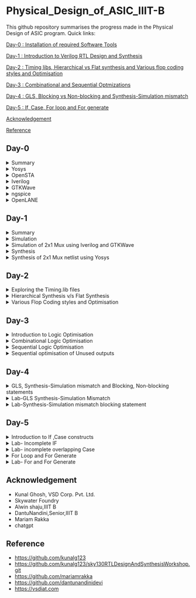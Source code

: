 # Physical_Design_of_ASIC_IIIT-B

This github repository summarises the progress made in the Physical Design of ASIC program. Quick links:

[Day-0 : Installation of required Software Tools](#day-0)

[Day-1 : Introduction to Verilog RTL Design and Synthesis](#day-1)

[Day-2 : Timing libs, Hierarchical vs Flat synthesis and Various flop coding styles and Optimisation](#day-2)

[Day-3 : Combinational and Sequential Optmizations](#day-3)

[Day-4 : GLS, Blocking vs Non-blocking and Synthesis-Simulation mismatch](#day-4)

[Day-5 : If, Case, For loop and For generate](#day-5)




[Acknowledgement](#acknowledgement)

[Reference](#reference)


## Day-0 
<details>
 <summary> Summary </summary>
 
	
I installed all the needed Software tools.

</details>	

<details>
 <summary> Yosys </summary>


 I installed Yosys using the following commands:
 
```
git clone https://github.com/YosysHQ/yosys.git
cd yosys-master 
sudo apt install make 
sudo apt-get install build-essential clang bison flex \
    libreadline-dev gawk tcl-dev libffi-dev git \
    graphviz xdot pkg-config python3 libboost-system-dev \
    libboost-python-dev libboost-filesystem-dev zlib1g-dev
make 
sudo make install

```

Below is the screenshot showing sucessful installation:

![Screenshot from 2023-07-31 18-25-48](https://github.com/NSampathIIITB/Physical_Design_of_ASIC_IIIT-B/assets/141038460/edbd81f3-dc1f-4618-91b2-b6cbc66876a9)
</details>

 <details>
 <summary> OpenSTA </summary>


 I installed and built OpenSTA (including the needed packages) using the following commands:
 ```
sudo apt-get install cmake clang gcctcl swig bison flex
git clone https://github.com/The-OpenROAD-Project/OpenSTA.git
cd OpenSTA
mkdir build
cd build
cmake ..
make
```
Below is the screenshot showing sucessful installation:

![Screenshot from 2023-07-31 18-52-06](https://github.com/NSampathIIITB/Physical_Design_of_ASIC_IIIT-B/assets/141038460/45fca339-3b10-4afa-9e49-48c358cc07f1)
</details>

<details>
 <summary> Iverilog </summary>


 I installed Iverilog using the following command:
  ```
sudo apt-get install iverilog
 ```
 Below is the screenshot showing sucessful installation:

 ![Screenshot from 2023-07-31 18-26-28](https://github.com/NSampathIIITB/Physical_Design_of_ASIC_IIIT-B/assets/141038460/39cb367f-8681-41db-a1ef-9de239845657)
</details>

<details>
 <summary> GTKWave </summary>


 I installed GTKWave using the following command:
  ```
sudo apt-get install gtkwave
 ```
 Below is the screenshot showing sucessful installation:
![Screenshot from 2023-07-31 18-27-35](https://github.com/NSampathIIITB/Physical_Design_of_ASIC_IIIT-B/assets/141038460/6fcb06cc-816a-41b4-9e53-b55f9315b92a)
</details>

<details>
 <summary> ngspice </summary>


 I downloaded the tarball from https://sourceforge.net/projects/ngspice/files/ to a local directory and unpacked it using the following commands:
 ```
tar -zxvf ngspice-37.tar.gz
cd ngspice-37
mkdir release
cd release
../configure  --with-x --with-readline=yes --disable-debug
make
sudo make install
 ```
Below is the screenshot showing sucessful installation:

![Screenshot from 2023-07-31 19-00-53](https://github.com/NSampathIIITB/Physical_Design_of_ASIC_IIIT-B/assets/141038460/4f8b2756-fa2a-4e9a-8a06-1b7a7fdc6d5c)
</details>

<details>
 <summary> OpenLANE </summary>


 I installed gtkwave using the following command:
 
  ```sudo apt-get update
sudo apt-get upgrade
sudo apt install -y build-essential python3 python3-venv python3-pip make git
sudo apt install apt-transport-https ca-certificates curl software-properties-common
curl -fsSL https://download.docker.com/linux/ubuntu/gpg | sudo gpg --dearmor -o /usr/share/keyrings/docker-archive-keyring.gpg
echo "deb [arch=amd64 signed-by=/usr/share/keyrings/docker-archive-keyring.gpg] https://download.docker.com/linux/ubuntu $(lsb_release -cs) stable" | sudo tee /etc/apt/sources.list.d/docker.list > /dev/null
sudo apt update
sudo apt install docker-ce docker-ce-cli containerd.io
sudo docker run hello-world
sudo groupadd docker
sudo usermod -aG docker $USER
sudo reboot
 ```
 Below is the screenshot showing sucessful installation:

 ![Screenshot from 2023-07-31 19-33-48](https://github.com/NSampathIIITB/Physical_Design_of_ASIC_IIIT-B/assets/141038460/82feea18-9b24-4377-83bd-ccafdd2205c5)
 </details>

 ## Day-1
 <details>
 <summary> Summary </summary>
	 
 In this class we had briefly discussed about Simulation and Synthesis and we also performed simulation and synthesis of 2x1 Mux using Iverilog ,GTKWave and Yosys.

 </details>
 
 <details>
 <summary> Simulation </summary>

 This section gives a brief explanation about Simulation


<b> Simulator: </b> It is a tool used to check if it adheres to the designed specs by simualting the code. <br>
<br>
<b> Design: </b> It is the actual verilog code or set of verilog codes which has the intended functionality to meet with the required functionality/speciifications. Design file contains one or more input/output ports.<br>
<br>
<b> TestBench: </b> It is the setup to apply stimulus to the design to check its functionality. Testbench doesnot contain any input/output ports. <br>
<br>
<b> How does a Simulator Works ? </b> <br>
- Simulator looks for change on the input signal to produce a output signal.<br>
- Upon change in the input signal the output signal is evaluated. i.e, If there is no change in input the output will not be evaluated.<br>
<br>
<p align="center">
<img src="https://user-images.githubusercontent.com/62461290/183845210-c3b9712f-c56f-4d62-98d4-34d22ad78f10.png"> <br>
General Simulation Flow
</p>
<br>
<p align="center">
<img src="https://user-images.githubusercontent.com/62461290/183845405-c8a1de5c-f949-4962-9952-6bf8e68c164f.png"> <br>
iVerilog Based Simulation Flow
</p>
 
</details>	

<details>
 <summary> Simulation of 2x1 Mux using Iverilog and GTKWave </summary>

We were introducted to Linux operating system and were made aware of the basic commands. Using **git clone** command we've cloned library files like standard cell library, primitives which are used for synthesis and few verilog codes for practice.

**Steps to download the lab folder**</br>
```
mkdir VLSI
cd VLSI
git clone https://github.com/kunalg123/vsdflow.git
git clone https://github.com/kunalg123/sky130RTLDesignAndSynthesisWorkshop.git

```
![Screenshot from 2023-08-09 10-09-10](https://github.com/NSampathIIITB/Physical_Design_of_ASIC_IIIT-B/assets/141038460/fcb5c437-08f6-485e-9da3-c2b8d069fd76)


In this session, I've performed simulation of 2x1 multiplexer. I've added both the RTL design code and testbench code in iverilog to generate vcd file which I used in gtkwave generator to get the output waveformes after simulation. The output was generated by taking the inputs from the testbench code.

**Iverilog**:Iverilog stands for Icarus Verilog. It is a widely-used open-source Verilog simulation and synthesis tool that allows designers to simulate and synthesize digital hardware designs described in Verilog HDL.It supports the 1995, 2001 and 2005 versions of the standard, portions of SystemVerilog, and some extensions.

**GTKWave**: GTKWave is a popular open-source waveform viewer designed to visualize and analyze simulation results of digital designs. As an essential tool in digital hardware development, GTKWave allows users to examine waveforms generated by Verilog or VHDL simulation, making it easier to debug and verify the behavior of complex digital circuits.It  reads LXT, LXT2, VZT, FST, and GHW files as well as standard Verilog VCD/EVCD files and allows their viewing.

These are the following commands that I used to simulate and view the plots of the RTL design:
	
 ```
 iverilog <name verilog: good_mux.v> <name testbench: tb_good_mux.v>
 ./a.out
 gtkwave tb_good_mux.vcd

 ```
Below is the screenshot of the gtkwave plots:

![Screenshot from 2023-08-09 10-27-23](https://github.com/NSampathIIITB/Physical_Design_of_ASIC_IIIT-B/assets/141038460/0a6c3a5f-74bc-47e8-ab41-62598baf9cb6)


Here is the verilog code :<br />

	module good_mux (input i0 , input i1 , input sel , output reg y); 
		always @ (*)
		begin
			if(sel)
			y <= i1;
			else 
			y <= i0;
		end
	endmodule


	`timescale 1ns / 1ps
	module tb_good_mux;
	// Inputs
	reg i0,i1,sel;
	// Outputs
	wire y;
      		// Instantiate the Unit Under Test (UUT), name based instantiation
		good_mux uut (.sel(sel),.i0(i0),.i1(i1),.y(y));
		//good_mux uut (sel,i0,i1,y);  //order based instantiation
	initial begin
		$dumpfile("tb_good_mux.vcd");
		$dumpvars(0,tb_good_mux);
		// Initialize Inputs
		sel = 0;
		i0 = 0;
		i1 = 0;
		#300 $finish;
	end
	always #75 sel = ~sel;
	always #10 i0 = ~i0;
	always #55 i1 = ~i1;
	endmodule
 
 uut(unit under test) : It is the normal convention to name the top level module called in testbench as an uut. <br>

 </details>
 
 <details>
 <summary> Synthesis </summary>
 This section gives a brief explanation about Synthesis.

 <b> Synthesis: </b> <br>
- The RTL design is converted into gates and the connections are made between gates. <br>
- This is given out as a file called netlist. <br>

 <b> Synthesis takes place in multiple steps: </b> <br>
- Converting RTL into simple logic gates.
- Mapping those gates to actual technology-dependent logic gates available in the technology libraries.
- Optimizing the mapped netlist keeping the constraints set by the designer intact.


**Synthesizer**: It is a tool we use to convert out RTL design code to netlist. Yosys is the tool I've used in this workshop.
Here is the flow of above processess.

<p align="center">
<img src="https://user-images.githubusercontent.com/62461290/183910992-4910d098-f175-484f-8dcc-20a989d41967.png"> <br>
</p>

**Yosys**:Yosys is a framework for RTL synthesis and more. It currently has extensive Verilog-2005 support and provides a basic set of synthesis algorithms for various application domains. Yosys is the core component of most our implementation and verification flows.

I was given an overview of the operation of the tool and the files we'll need to provide the tool to give the required netlist. We give RTL design code, .lib file which has all the building blocks of the netlist. Using these two files, Yosys synthesizer generates a netlist file. .lib basically is a collection of logical modules like, And, Or, Not etc.... These are equivalent gate level representation of the RTL code. 

Below are the commands to perform above synthesis.
```
 RTL Design  - read_verilog
 .lib        - read_liberty
 netlist file- write_verilog
```

**Operational flow of Yosys Synthesizer**

![Synthesizer](https://user-images.githubusercontent.com/104454253/166094901-27c70c0d-8ef2-4a34-a4b2-7307af492698.JPG)

**Verification of Synthesized design**: In order to make sure that there are no errors in the netlist, we'll have to verify the synthesized circuit. The netlist verification flow can be seen in the below image:

![Synthesisgtkwave](https://user-images.githubusercontent.com/104454253/166095185-f82dbbe0-afb4-43ac-8ec6-6b75491d6b58.JPG)

The gtkwave output for the netlist should match the output waveform for the RTL design file. As netlist and design code have same set of inputs and outputs, we can use the same testbench and compare the waveforms.

**Introduction to logic synthesis**: Below is the snippet RTL code and equivalent digital circuit:

![sample rtl](https://user-images.githubusercontent.com/104454253/166097112-0fb5685c-fe88-4ca0-8ecf-bc014de46088.JPG)

In the above image, mapping of code and digital circuit is done using Synthesis.

<b> .lib </b>
- It contains all different kind of logic modules. like AND, OR, NOR etc.<br>
- It contains different variants of the same gate as well. like 2-input, 3-input, 4-input, slow, fast, medium gates etc.<br>

**Need for different flavours of gate**: In order to make a faster circuit, the clock frequency should be high. For that the time period of the clock should be as low as possible. However, in a sequential circuit, clock period depends on three factors so that data is not lost or to be glitch free.

For the below circuit the three factors are
- Clock to Q of flipflop A
- Propagation delay of combinational circuit
- Setuptime of flipflop B
![Timedelay circuit](https://user-images.githubusercontent.com/104454253/166098730-33bf0734-abec-466f-abe2-a2ac6813b5e0.JPG)

The equation is as follows

![Time](https://user-images.githubusercontent.com/104454253/166097710-2c1099e3-6323-496c-8eb7-12ee04c12096.JPG)

As per the above equation, for a smaller propagation delay, we need faster cells.
But again, why do we have faster cells? This is to ensure that there are no HOLD time violations at B flipflop.
**This complete collection forms .lib**

There are different kind of gates available to take in account the performance parameters like Delay, Area, Power into consideration. <br>
- If we choose speed we trade off area and power likewise if we choose area we trade off delay. Hence we have to choose them either based on the design constrains or find a sweet spot between all of them.
- Load in a digital logic circuit is a capacitor. <br>
- Faster the charging and discharging of capacitance the lesser is the delay. <br>
- To charge/Discharge the capacitor fast, we need transistors capable of sourcing more current. <br>
- Wider transistors -> low delay -> More Power and Area. <br>
- Narrow transitor -> More delay -> Less Area and Power. <br>

<b> Selection of Cells </b> <br>
- Need to guide the synthesizer to select the flavour of cells that is optimum for the implementation of logic circuits. <br>
- More use of fast cells can be bad interms of power and area. <br>
- More use of slow cells can lead to a sluggish circuit. <br>
- The guidence offered to the synthesizer is called constraints <br>

Below is an illustration of Synthesis.

![Screenshot (44)](https://user-images.githubusercontent.com/104454253/166099264-e3842e91-1a27-44ae-830c-0757dc5b1a5e.png)

</details>
 
 <details>
 <summary> Synthesis of 2x1 Mux netlist using Yosys </summary>

 These are the following commands that I used in Yosys.
 
 ```
cd /home/nsaisampath/vsd/VLSI/sky130RTLDesignAndSynthesisWorkshop/verilog_files
yosys
read_liberty -lib ../lib/sky130_fd_sc_hd__tt_025C_1v80.lib 
read_verilog good_mux.v
synth -top good_mux
bc -liberty /home/nsaisampath/vsd/VLSI/sky130RTLDesignAndSynthesisWorkshop/lib/sky130_fd_sc_hd__tt_025C_1v80.lib
show
write_verilog good_mux_netlist.v 
!vim good_mux_netlist.v 
 write_verilog -noattr good_mux_netlist.v
 !vim good_mux_netlist.v
```

**read_liberty**- Read cells from liberty file as modules into current design. The ***-lib*** switch creates empty blackbox modules.</br>
**read_verilog** - Loads modules from  verilog file to the current design.</br>
**read_liberty** - Read cells from liberty file as modules into current design. The ***-lib*** switch creates empty blackbox modules.</br>
**read_verilog** - Loads modules from  verilog file to the current design.</br>
**synth** - command runs the default synthesis script. The ***-top*** switch use the specified module as top module.</br>
**abc** -  This command uses the ABC tool for technology mapping of yosys's internal gate library to a target architecture. The ***-lib*** switch liberty <file>
generate netlists for the specified cell library using the liberty file format.</br>
**show** - Creates a graphviz DOT file for the selected part of the design and compile it to a graphics file. It generates a schematic.</br>
**write_verilog** - Writes the current design to a Verilog file. The ***-noattr** switch skips the attributes from included in the output netlist</br>
 

	 
**Invoking Yosys:**
![Screenshot from 2023-08-09 10-49-26](https://github.com/NSampathIIITB/Physical_Design_of_ASIC_IIIT-B/assets/141038460/b0c70c5b-ede5-41af-bdcf-56c60677497f)
![Screenshot from 2023-08-09 10-55-23](https://github.com/NSampathIIITB/Physical_Design_of_ASIC_IIIT-B/assets/141038460/aa350caf-c05b-49d4-8599-042412035ec0)

**Reading the verilog design file:**
![Screenshot from 2023-08-09 11-01-00](https://github.com/NSampathIIITB/Physical_Design_of_ASIC_IIIT-B/assets/141038460/46aec4a8-48c5-4cdf-9982-7bc576845daf)

**Synthesize the verilog file:**
![Screenshot from 2023-08-09 11-07-33](https://github.com/NSampathIIITB/Physical_Design_of_ASIC_IIIT-B/assets/141038460/757a57f3-7ba5-4e45-9ef6-3d8062cca145)

**Netlist generation:**
![Screenshot from 2023-08-09 11-08-13](https://github.com/NSampathIIITB/Physical_Design_of_ASIC_IIIT-B/assets/141038460/6970db67-c4e7-4898-97ab-dc1531070324)
![Screenshot from 2023-08-09 11-08-29](https://github.com/NSampathIIITB/Physical_Design_of_ASIC_IIIT-B/assets/141038460/8d5b1d7c-26db-46ca-a04f-348186c6a108)
![Screenshot from 2023-08-09 11-09-10](https://github.com/NSampathIIITB/Physical_Design_of_ASIC_IIIT-B/assets/141038460/f7bf8bc7-a936-402b-b466-e21a01c7c08a)

**Netlist code:**
![Screenshot from 2023-08-09 11-19-03](https://github.com/NSampathIIITB/Physical_Design_of_ASIC_IIIT-B/assets/141038460/02b63c60-5b8d-4e71-8825-4804664216dd)


**Simplified netlist code:** This code consisits of additional switch. To further simplify, we use below command
![Screenshot from 2023-08-09 11-20-48](https://github.com/NSampathIIITB/Physical_Design_of_ASIC_IIIT-B/assets/141038460/99b31ffd-27d9-4090-a4e2-ea8a9e48758f)


</details>	

## Day-2
<details>
 <summary> Exploring the Timing.lib files </summary>
	
 To view the contents inside the .lib file type the following command :
```
cd ASIC/sky130RTLDesignAndSynthesisWorkshop/lib/gvim sky130_fd_sc_hd__tt_025C_1v80.lib
```
![Screenshot from 2023-08-09 16-32-14](https://github.com/NSampathIIITB/Physical_Design_of_ASIC_IIIT-B/assets/141038460/3211e9a1-aafb-4790-8a14-dbde553f55a6)

This lab guides us through the .lib files where we have all the gates coded in. According to the below parameters the libraries will be characterized to model the variations.

![lib1](https://user-images.githubusercontent.com/104454253/166105787-19a638a3-fe01-4fcf-828d-0b56a6acb8f7.JPG)

With in the lib file, the gates are delared as follows to meet the variations due to process, temperatures and voltages.

 **Different flavour cells in the .lib:**
 ![Screenshot from 2023-08-09 16-45-34](https://github.com/NSampathIIITB/Physical_Design_of_ASIC_IIIT-B/assets/141038460/cae6da02-a104-4166-90b5-0c619b0ed09b)
 
This image displays the power consumtion comparision.

![lib5](https://user-images.githubusercontent.com/104454253/166107259-6fa398a4-2099-4da3-9b93-818c2c3f2404.JPG)

Below image is the delay order for the different flavor of gates.

![delay_libraries](https://user-images.githubusercontent.com/104454253/166187423-d21465e1-abc3-4ad0-a534-60f8e706ab6f.JPG)


</details>

<details>
<summary> Hierarchical Synthesis v/s Flat Synthesis </summary>
	
**Hierarchial Synthesis:**
	
Hierarchical synthesis is breaking a complex modules into smaller, more manageable sub-modules or blocks. Each of these sub-modules can be synthesized or designed independently before being integrated into the larger system. This approach allows for efficient design, optimization, and verification of individual components while maintaining a structured and organized design process.The design hierarchy can have multiple levels, with modules containing sub- modules and so on.

**Flat Synthesis:**
In flat synthesis, the entire digital circuit is synthesized as a single monolithic unit, without breaking it down into smaller modules. This approach is suitable for smaller designs where the complexity doesn't warrant a hierarchical organization.

In this section we are going to sythesize the same design in both Hierarchical and Flat to illustrate the difference in the netlist of both.


An illustration of the hierarchical synthesis is shown below :

Consider the verilog file multiple module which is given in the verilog_files directory
 ```
module sub_module2 (input a, input b, output y);
	assign y = a | b;
endmodule

module sub_module1 (input a, input b, output y);
	assign y = a&b;
endmodule


module multiple_modules (input a, input b, input c , output y);
	wire net1;
	sub_module1 u1(.a(a),.b(b),.y(net1));  //net1 = a&b
	sub_module2 u2(.a(net1),.b(c),.y(y));  //y = net1|c ,ie y = a&b + c;
endmodule
 ```
This is the schematic as per the connections in the above module.

![WhatsApp Image 2023-08-12 at 10 35 37](https://github.com/NSampathIIITB/Physical_Design_of_ASIC_IIIT-B/assets/141038460/1734474c-2aa1-427e-9318-465924588777)

However, the yosys synthesizer generates the following schematic instead of the above one and with in the submodules, the connections are made

```
$ yosys
yosys> read_liberty -lib ../lib/sky130_fd_sc_hd__tt_025C_1v80.lib 
yosys> read_verilog multiple_modules.v
yosys> synth -top multiple_modules
yosys> show multiple_modules 

```
![Screenshot from 2023-08-12 00-00-51](https://github.com/NSampathIIITB/Physical_Design_of_ASIC_IIIT-B/assets/141038460/0f9fdab5-2d4c-42e9-adc4-ceba121a1ef7)

The synthesizer considers the module hierarcy and does the mapping accordting to instantiation. Here is the hierarchical netlist code for the  multiple_modules:

	module multiple_modules(a, b, c, y);
		  input a;
 		 input b;
 		 input c;
		  wire net1;
 		 output y;
 	  sub_module1 u1 (.a(a),.b(b),.y(net1) );
	  sub_module2 u2 (.a(net1),.b(c),.y(y));
	endmodule
	
	module sub_module1(a, b, y);
 	 wire _0_;
 	 wire _1_;
 	 wire _2_;
 	 input a;
 	 input b;
 	 output y;
 	 sky130_fd_sc_hd__and2_0 _3_ (.A(_1_),.B(_0_),.X(_2_));
 	 assign _1_ = b;
 	 assign _0_ = a;
 	 assign y = _2_;
	endmodule

	module sub_module2(a, b, y);
  	wire _0_;
 	 wire _1_;
 	 wire _2_;
  	input a;
  	input b;
 	 output y;
 	 sky130_fd_sc_hd__lpflow_inputiso1p_1 _3_ (.A(_1_),.SLEEP(_0_),.X(_2_) );
 	 assign _1_ = b;
 	 assign _0_ = a;
 	 assign y = _2_;
	endmodule

Flattened netlist:

In flattened netlist, the hierarcies are flattend out and there is single module i.e, gates are instantiated directly instead of sub_modules. Here is the flattened netlist code for the  multiple_modules:

	module multiple_modules(a, b, c, y);
 		 wire _0_;
  		 wire _1_;
 		 wire _2_;
 		 wire _3_;
		 wire _4_;
		 wire _5_;
 		 input a;
 		 input b;
 		 input c;
 		 wire net1;
 		 wire \u1.a ;
		 wire \u1.b ;
		 wire \u1.y ;
		 wire \u2.a ;
		 wire \u2.b ;
 		 wire \u2.y ;
  		output y;
 		 sky130_fd_sc_hd__and2_0 _6_ (
  		  .A(_1_),
  		 .B(_0_),
   		 .X(_2_)
  		);
 		 sky130_fd_sc_hd__lpflow_inputiso1p_1 _7_ (
  		  .A(_4_),
 		  .SLEEP(_3_),
  		  .X(_5_)
 		 );
 		 assign _4_ = \u2.b ;
 		 assign _3_ = \u2.a ;
 		 assign \u2.y  = _5_;
 		 assign \u2.a  = net1;
		 assign \u2.b  = c;
 		 assign y = \u2.y ;
		 assign _1_ = \u1.b ;
		 assign _0_ = \u1.a ;
		 assign \u1.y  = _2_;
		 assign \u1.a  = a;
		 assign \u1.b  = b;
 		 assign net1 = \u1.y ;
		endmodule

The commands to get the hierarchical and flattened netlists is shown below:

**yosys> write_verilog -noattr multiple_modules_hier.v**

8. Executing Verilog backend.
Dumping module `\multiple_modules'.
Dumping module `\sub_module1'.
Dumping module `\sub_module2'.

**yosys> !gvim multiple_modules_hier.v**

11. Shell command: gvim multiple_modules_hier.v

**yosys> flatten**

12. Executing FLATTEN pass (flatten design).
Deleting now unused module sub_module1.
Deleting now unused module sub_module2.
<suppressed ~2 debug messages>

**yosys> write_verilog -noattr multiple_modules_flat.v**

13. Executing Verilog backend.
Dumping module `\multiple_modules'.

**yosys> !gvim multiple_modules_flat.v**

14. Shell command: gvim multiple_modules_flat.v

This is the synthyesized circuit for a flattened netlist. Here u1 and u2 are flattened and directly or gates are realized.

![Screenshot from 2023-08-12 10-15-43](https://github.com/NSampathIIITB/Physical_Design_of_ASIC_IIIT-B/assets/141038460/d7a98ae8-39b2-425d-a8ad-81e21166cf74)


Here is the synthesized circuit of sub_module1. We are also generating module level synthesis so that if there is a top module with multiple and same sub_modules, we can synthesize it once and can use and connect the same netlist multiple times in the top module netlist.

Another reason to generate module level synthesis and then stictch them together is to avoid errors in a top module if its massive and consists of several sub modules. Generating netlist for synthesis and then stiching it together in top level becomes easier and reduces risk of output mismatch.

We control this synthesis using **synth -top <module_name>** command

![Screenshot from 2023-08-12 10-27-32](https://github.com/NSampathIIITB/Physical_Design_of_ASIC_IIIT-B/assets/141038460/cb3e29da-6e92-4863-9534-36473078c486)

 </details>
 
 <details>
<summary> Various Flop Coding styles and Optimisation </summary>
	 
**Why Flops and Flop coding styles**

In this session, the discussion was about how to code various types of flops and various styles of coding a flop.

**Why a Flop?**

 In a combinational circuit, the output changes after the propagation delay of the circuit once inputs are changed. During the propagation of data, if there are different paths with different propagation delays, there might be a chance of getting a glitch at the output.<br />
 
 **Here is an example showing how a glitch is formed**
 
![WhatsApp Image 2023-08-12 at 11 55 42](https://github.com/NSampathIIITB/Physical_Design_of_ASIC_IIIT-B/assets/141038460/8d2233a3-8c47-4093-8280-a3cc63d8182c)

 In our design we are going to have more no of combinational circuits if there are multiple combinational circuits in the design, the occurances of glitches are more thereby making the output unstable.<br />

![WhatsApp Image 2023-08-12 at 12 08 23](https://github.com/NSampathIIITB/Physical_Design_of_ASIC_IIIT-B/assets/141038460/eedd9847-6435-474f-bc39-eeb534a0882b)
 
To curb this drawback, we are going for flops to store the data from the cominational circuits. When a flop is used, the output of combinational circuit is stored in it and it is propagated only at the posedge or negedge of the clock so that the next combinational circuit gets a glitch free input thereby stabilising the output.

![WhatsApp Image 2023-08-12 at 12 08 23(1)](https://github.com/NSampathIIITB/Physical_Design_of_ASIC_IIIT-B/assets/141038460/41204024-efa6-4d3c-add0-7fdbf9a04942)
 
 We use initialize signals or control pins called **set** and **reset** on a flop to initialize the flop, other wise a garbage value to sent out to the next combinational circuit. These control pins can be synchronous or asynchronous.

 **How do I code the Flop:**
 
 The various coding styles of flops are: <br>
1. Flop with Synchronous Reset : It resets the flop with respect to condition of the clock
2. Flop with Synchronous Set : It sets the flop with respect to condition of the clock
3. Flop with Asynchronous Reset : It resets the flop irrespect of the condition of the clock
4. Flop with Asynchronous Set : It sets the flop irrespect of the condition of the clock
5. Flop with both Synchronous and Asynchronous Reset : It resets the flop both with respect to condition of the clock and irrespective of it.

**Simulation and Synthesis of Various D Flipflops:**

**d-flipflop with asynchronous reset**- Here the output **q** goes low whenever reset is high and will not wait for the clock's posedge, i.e irrespective of clock, the output is changed to low.

![WhatsApp Image 2023-08-12 at 14 53 20](https://github.com/NSampathIIITB/Physical_Design_of_ASIC_IIIT-B/assets/141038460/9da8658b-149c-4eb9-8fa2-4992826c418a)
 
	 module dff_asyncres ( input clk ,  input async_reset , input d , output reg q );
		always @ (posedge clk , posedge async_reset)
		begin
			if(async_reset)
				q <= 1'b0;
			else	
				q <= d;
		end
	endmodule

**Simulation**:

![Screenshot from 2023-08-12 15-07-08](https://github.com/NSampathIIITB/Physical_Design_of_ASIC_IIIT-B/assets/141038460/2788889b-f09b-4a11-95ab-f0636f88940b)

**Synthesized circuit**:

![Screenshot from 2023-08-12 15-49-50](https://github.com/NSampathIIITB/Physical_Design_of_ASIC_IIIT-B/assets/141038460/62cd33d4-8cf9-4fed-bebc-af76b123ab90)

**d-flipflop with asynchronous set**- Here the output **q** goes high whenever set is high and will not wait for the clock's posedge, i.e irrespective of clock, the output is changed to high.

![WhatsApp Image 2023-08-12 at 15 11 35](https://github.com/NSampathIIITB/Physical_Design_of_ASIC_IIIT-B/assets/141038460/d2dd91f0-06b8-4f91-955a-7901c6ff6abc)
 

	module dff_async_set ( input clk ,  input async_set , input d , output reg q );
		always @ (posedge clk , posedge async_set)
		begin
			if(async_set)
				q <= 1'b1;
			else
				q <= d;
		end
	endmodule

**Simulation**:

![Screenshot from 2023-08-12 15-14-46](https://github.com/NSampathIIITB/Physical_Design_of_ASIC_IIIT-B/assets/141038460/29823b69-b836-41d7-95d1-acef472e8e73)

**Synthesized circuit**:

![Screenshot from 2023-08-12 15-51-52](https://github.com/NSampathIIITB/Physical_Design_of_ASIC_IIIT-B/assets/141038460/14b784cc-8147-45f6-8c78-fd95c7175e77)


**d-flipflop with synchronous reset**- Here the output **q** goes low whenever reset is high and at the positive edge of the clock. Here the reset of the output depends on the clock.

![WhatsApp Image 2023-08-12 at 15 00 57](https://github.com/NSampathIIITB/Physical_Design_of_ASIC_IIIT-B/assets/141038460/68017004-8197-4c0a-9506-0f465a34baae)


        module dff_syncres ( input clk , input async_reset , input sync_reset , input d , output reg q );
		always @ (posedge clk )
		begin
			if (sync_reset)
				q <= 1'b0;
			else	
				q <= d;
		end
	endmodule
 
 **Simulation**
 
 ![Screenshot from 2023-08-12 15-20-24](https://github.com/NSampathIIITB/Physical_Design_of_ASIC_IIIT-B/assets/141038460/5ec7f4ab-aa4b-457f-8d8c-a20b6305b3ef)

 **Synthesised Circuit**

 ![Screenshot from 2023-08-12 15-54-37](https://github.com/NSampathIIITB/Physical_Design_of_ASIC_IIIT-B/assets/141038460/4fccd840-41af-41f5-b0aa-e3e6c9de2d79)

 **d-flipflop with synchronous and asynchronbous reset**- Here the output **q** goes low whenever asynchronous reset is high where output doesn't depend on clock and also when synchronous reset is high and posedge of clock occurs.
 
 ![WhatsApp Image 2023-08-12 at 14 54 09](https://github.com/NSampathIIITB/Physical_Design_of_ASIC_IIIT-B/assets/141038460/25a33962-103e-4fb8-a536-aa17f1112693)

       module dff_asyncres_syncres ( input clk , input async_reset , input sync_reset , input d , output reg q );
		always @ (posedge clk , posedge async_reset)
		begin
			if(async_reset)
				q <= 1'b0;
			else if (sync_reset)
				q <= 1'b0;
			else	
				q <= d;
		end
	endmodule

 **Simulation**

 ![Screenshot from 2023-08-12 15-46-10](https://github.com/NSampathIIITB/Physical_Design_of_ASIC_IIIT-B/assets/141038460/b98c74b3-70f1-405c-a8fb-db3f39c47ee2)

 **Synthesized Circuit**

 ![Screenshot from 2023-08-12 15-56-53](https://github.com/NSampathIIITB/Physical_Design_of_ASIC_IIIT-B/assets/141038460/42dd1894-0691-430f-83d5-e3f566a50805)
 

 **Interesting Optimisations:**

 This lab session deals with some automatic and interesting optimisations of the circuits based on logic. In the below example, multiplying a number with 2 doesn't need any additional hardware  and only needs connecting the bits from **a** to **y** and grounding the LSB bit of y is enough and the same is realized by Yosys.

	module mul2 (input [2:0] a, output [3:0] y);
		assign y = a * 2;
	endmodule

 
 **Synthesized Circuit**

 ![Screenshot from 2023-08-12 16-23-45](https://github.com/NSampathIIITB/Physical_Design_of_ASIC_IIIT-B/assets/141038460/06e26061-f044-4abe-aeae-f58cbfffacc1)

 When it comes to multiplying with powers of 2, it just needs shifting as shown in the below image:

![WhatsApp Image 2023-08-12 at 17 00 07](https://github.com/NSampathIIITB/Physical_Design_of_ASIC_IIIT-B/assets/141038460/c4c34eb7-d6e5-498c-8969-74e36ae97584)

**Netlist for the above schematic**

![Screenshot from 2023-08-12 16-27-49](https://github.com/NSampathIIITB/Physical_Design_of_ASIC_IIIT-B/assets/141038460/a28761bc-ec9f-4657-80b4-4e54f74421be)

Special case of multiplying **a** with **9**. The result is shown in the below image:

![WhatsApp Image 2023-08-12 at 17 03 16](https://github.com/NSampathIIITB/Physical_Design_of_ASIC_IIIT-B/assets/141038460/1a74708c-5d36-41a0-8662-078ebaa836b7)

**Synthesized Circuit**

![Screenshot from 2023-08-12 16-29-57](https://github.com/NSampathIIITB/Physical_Design_of_ASIC_IIIT-B/assets/141038460/0abddba0-de17-4003-b66e-1a477173f17f)


**Netlist for the above schematic**

![Screenshot from 2023-08-12 16-31-15](https://github.com/NSampathIIITB/Physical_Design_of_ASIC_IIIT-B/assets/141038460/c1efa065-8026-49a4-bc0b-2128c75acc99)

</details>

## Day-3
<details>
<summary> Introduction to Logic Optimisation</summary>
	
Logic optimization in VLSI ASIC flow refers to the process of simplifying and reducing the complexity of a digital circuit design in order to improve its performance and reduce its power consumption. This is typically done by applying various techniques such as Boolean algebra, algebraic manipulation, and circuit simplification. The goal of logic optimization is to minimize the number of gates and transistors required to implement the circuit, while still maintaining its functionality. This can help to reduce the overall cost and power consumption of the ASIC, as well as improve its performance and reliability.

There are two types of logic optimisations</br>
1. Combinational logic optimisation</br>
2. Sequential logic optimisation</br>

</details>

<details>
<summary> Combinational Logic Optimisation</summary>

	
**Why Combinational logic Optimisation:**

 Combinational logic optimisation is mainly used to squeeze the logic to get the most optimised design .The most optimised design will be efficient interms of **area and power savings**. </br>

**Techniques used for combinational logic optimisation:** </br>

1. Constant Propogation which is Direct optimisation technique</br>
2. Boolean logic optimisation using K-maps or Quine McKluskey</br>

**Example of Combinational logic optimisation**

![WhatsApp Image 2023-08-12 at 21 14 18](https://github.com/NSampathIIITB/Physical_Design_of_ASIC_IIIT-B/assets/141038460/b7a076a0-187d-4594-bf1e-b14f5a2e0e0b)

In the above example, if we considor the trasnsistor level circuit of output Y, it has 6 MOS trasistors and when it changes to invertor, only 2 transistors will be sufficient. This is achieved by considering  A as contstant and propagating the same to output.

**Example of Boolean logic optimisation**

![WhatsApp Image 2023-08-12 at 21 20 05](https://github.com/NSampathIIITB/Physical_Design_of_ASIC_IIIT-B/assets/141038460/c44e057c-30e0-4cc9-a711-51277d2016ff)

Here we have considered an concurrent statement assign **y=a?(b?c:(c?a:0)):(!c)**

The above expression is using a ternary operator which realizes a series of multiplexers, however, when we write the boolean expression at outputs of each mux and simplify them further using boolean reduction techniques, the outout **y** turns out be just **~(a^c)**

Command to optimize the circuit by yosys is yosys> **opt_clean -purge**

**The following codes are optimised and the synthesis circuits are generated automatically.**

```
module opt_check (input a , input b , output y);
	assign y = a?b:0;
endmodule
```
![Screenshot from 2023-08-12 21-50-16](https://github.com/NSampathIIITB/Physical_Design_of_ASIC_IIIT-B/assets/141038460/57d79aef-7031-40bf-8451-1ad73a7f5e12)
<br>

```
module opt_check2 (input a , input b , output y);
	assign y = a?1:b;
endmodule
```
![Screenshot from 2023-08-12 21-51-41](https://github.com/NSampathIIITB/Physical_Design_of_ASIC_IIIT-B/assets/141038460/5e869f20-dcf6-4de5-bd12-6391d21eded7)
<br>

```
module opt_check3 (input a , input b, input c , output y);
	assign y = a?(c?b:0):0;
endmodule
```
![Screenshot from 2023-08-12 21-58-45](https://github.com/NSampathIIITB/Physical_Design_of_ASIC_IIIT-B/assets/141038460/f53ab41a-3a9c-42fc-9d7d-cb9e1a38af64)
<br>

```
module opt_check4 (input a , input b , input c , output y);
 assign y = a?(b?(a & c ):c):(!c);
endmodule
```
![Screenshot from 2023-08-12 21-59-55](https://github.com/NSampathIIITB/Physical_Design_of_ASIC_IIIT-B/assets/141038460/420c8e43-87ba-43d0-8b39-a8720e815fc6)
<br>
```
module sub_module1(input a , input b , output y);
		 assign y = a & b;
		endmodule

		module sub_module2(input a , input b , output y);
		 assign y = a^b;
		endmodule

		module multiple_module_opt(input a , input b , input c , input d , output y);
		wire n1,n2,n3;
		sub_module1 U1 (.a(a) , .b(1'b1) , .y(n1));
		sub_module2 U2 (.a(n1), .b(1'b0) , .y(n2));
		sub_module2 U3 (.a(b), .b(d) , .y(n3));

		assign y = c | (b & n1); 
		endmodule
```
**The below image shows flattened synthesis**
![Screenshot from 2023-08-12 22-08-08](https://github.com/NSampathIIITB/Physical_Design_of_ASIC_IIIT-B/assets/141038460/cbc98602-ac72-45a7-9145-0c9d2649b27c)
**The below image shows unflattened synthesis**
![Screenshot from 2023-08-12 22-12-48](https://github.com/NSampathIIITB/Physical_Design_of_ASIC_IIIT-B/assets/141038460/5941af78-fa10-445f-88d5-9fd651deef7a)
<br>
```
module sub_module(input a , input b , output y);
		assign y = a & b;
	endmodule

	module multiple_module_opt2(input a , input b , input c , input d , output y);
		wire n1,n2,n3;
		sub_module U1 (.a(a) , .b(1'b0) , .y(n1));
		sub_module U2 (.a(b), .b(c) , .y(n2));
		sub_module U3 (.a(n2), .b(d) , .y(n3));
		sub_module U4 (.a(n3), .b(n1) , .y(y));
	endmodule
 ```
**The below image shows flattened synthesis**
![Screenshot from 2023-08-12 22-14-46](https://github.com/NSampathIIITB/Physical_Design_of_ASIC_IIIT-B/assets/141038460/370af4ef-d1fb-4560-a455-a30ed50632eb)
**The below image shows unflattened synthesis**
![Screenshot from 2023-08-12 22-16-22](https://github.com/NSampathIIITB/Physical_Design_of_ASIC_IIIT-B/assets/141038460/191b9dab-485a-45ec-8f9e-73bef2fa67dd)

</details>

<details>
<summary> Sequential Logic Optimisation </summary>
	
Sequential logic optimization refers to the process of improving the performance, area utilization, power consumption, or other relevant metrics of a digital circuit that includes sequential logic elements. Sequential logic elements include flip-flops, registers, and other components that store information over time, as opposed to combinational logic elements which directly derive outputs from inputs without memory.</br>

Below are the various techniques used for sequential logic optimisations:<br />
-Basic
  - Sequential contant propagation
- Advanced
  - State optimisation
  - Retiming
  - Sequential Logic Cloning (Floor Plan Aware Synthesis)

**Sequential constant propogation:**

Sequential constant propagation is a technique used in digital circuit design and optimization to identify and propagate constant values through sequential logic elements. It aims to replace variables or signals with constant values when it can be determined that those variables will always have the same value at a given point in time during the circuit's operation.</br>

**Here is an example of sequential constant propogation**

![WhatsApp Image 2023-08-13 at 10 34 59](https://github.com/NSampathIIITB/Physical_Design_of_ASIC_IIIT-B/assets/141038460/5a379edc-e256-48a0-b61d-915800719c5c)

**State Optimisation:**

Reducing the number of states in a finite state machine (FSM) can lead to simpler and more efficient designs. This can involve merging equivalent states, removing redundant states, and optimizing state transitions.</br>

**Retiming:**

Retiming involves moving flip-flops within the circuit to improve the timing characteristics, such as reducing critical paths and achieving better clock distribution. This can lead to better overall performance and reduced power consumption.</br>

**Sequential logic cloning:**

Sequential logic cloning, also known as logic duplication, is a technique used in digital circuit design and optimization. It involves creating multiple copies of a portion of sequential logic within a circuit to achieve specific design goals, such as improving performance, meeting timing constraints, or reducing power consumption.

**The following codes are optimised and the synthesis circuits are generated automatically.**  <br>

```
module dff_const1(input clk, input reset, output reg q);
always @(posedge clk, posedge reset)
begin
	if(reset)
		q <= 1'b0;
	else
		q <= 1'b1;
end
endmodule
```
**Simulation**
Here flop will be inferred as the output is not constant.

![Screenshot from 2023-08-13 10-57-40](https://github.com/NSampathIIITB/Physical_Design_of_ASIC_IIIT-B/assets/141038460/e3848a13-6c3b-44a1-9bec-9532c1908075)

**Synthesized circuit**

![Screenshot from 2023-08-13 11-09-43](https://github.com/NSampathIIITB/Physical_Design_of_ASIC_IIIT-B/assets/141038460/9db322ab-4370-4679-8bb2-8a5babebff2e)
<br>
```
module dff_const2(input clk, input reset, output reg q);
always @(posedge clk, posedge reset)
begin
	if(reset)
		q <= 1'b1;
	else
		q <= 1'b1;
end
endmodule
```
**Simulation**
Here flop will not be inferred as the output is always high. 

![Screenshot from 2023-08-13 11-12-48](https://github.com/NSampathIIITB/Physical_Design_of_ASIC_IIIT-B/assets/141038460/71a83b57-d08d-414e-a783-b90735b0d79f)

**Synthesized circuit**

![Screenshot from 2023-08-13 11-14-32](https://github.com/NSampathIIITB/Physical_Design_of_ASIC_IIIT-B/assets/141038460/21a0ee1b-54ff-4306-8006-e2e9f44644ee)
<br>
```
module dff_const3(input clk, input reset, output reg q);
reg q1;
always @(posedge clk, posedge reset)
begin
	if(reset)
	begin
		q <= 1'b1;
		q1 <= 1'b0;
	end
	else
	begin
		q1 <= 1'b1;
		q <= q1;
	end
end
endmodule
```
**Simulation**

![Screenshot from 2023-08-13 11-23-29](https://github.com/NSampathIIITB/Physical_Design_of_ASIC_IIIT-B/assets/141038460/2b574f36-f8a3-4d45-aaac-d43e8647674c)

**Synthesized circuit**

![Screenshot from 2023-08-13 11-25-20](https://github.com/NSampathIIITB/Physical_Design_of_ASIC_IIIT-B/assets/141038460/b06416f0-0895-447c-85c3-1060b919f890)
<br>
```
module dff_const4(input clk, input reset, output reg q);
reg q1;
always @(posedge clk, posedge reset)
begin
	if(reset)
	begin
		q <= 1'b1;
		q1 <= 1'b1;
	end
	else
	begin
		q1 <= 1'b1;
		q <= q1;
	end
end
endmodule
```
**Simulation**

![Screenshot from 2023-08-13 11-29-52](https://github.com/NSampathIIITB/Physical_Design_of_ASIC_IIIT-B/assets/141038460/ad66e7b3-b6b0-4e35-a907-6910801473f6)

**Synthesized circuit**

![Screenshot from 2023-08-13 11-44-02](https://github.com/NSampathIIITB/Physical_Design_of_ASIC_IIIT-B/assets/141038460/052cd9b6-ded0-43d4-b4e0-a8f2f082a089)
<br>

```
module dff_const5(input clk, input reset, output reg q);
reg q1;
always @(posedge clk, posedge reset)
begin
	if(reset)
	begin
		q <= 1'b0;
		q1 <= 1'b0;
	end
	else
	begin
		q1 <= 1'b1;
		q <= q1;
	end
end
endmodule
```
**Simulation**

![Screenshot from 2023-08-13 11-46-19](https://github.com/NSampathIIITB/Physical_Design_of_ASIC_IIIT-B/assets/141038460/bf717e87-1832-4743-97ef-863c5840c774)

**Synthesized circuit**

![Screenshot from 2023-08-13 11-47-33](https://github.com/NSampathIIITB/Physical_Design_of_ASIC_IIIT-B/assets/141038460/67e344bd-662c-478a-a3ff-24de4fb3c997)
<br>

</details>

<details>
<summary> Sequential optimisation of Unused outputs </summary>
	
**Sequential optimization of unused outputs** refers to a design technique aimed at optimizing digital circuits by identifying and addressing unused or redundant output signals in sequential logic elements. Unused outputs can consume unnecessary resources, increase power consumption, and complicate the design without providing any functional benefit. By identifying and optimizing these outputs, designers can improve the overall efficiency of the circuit.</br>

**Example-1:**

```
module counter_opt (input clk , input reset , output q);
reg [2:0] count
assign q = count[0];
always @(posedge clk ,posedge reset)
begin
	if(reset)
		count <= 3'b000;
	else
		count <= count + 1;
end
endmodule
```
**Synthesized circuit:**

![Screenshot from 2023-08-13 12-25-38](https://github.com/NSampathIIITB/Physical_Design_of_ASIC_IIIT-B/assets/141038460/c60e2dd0-972f-4732-8445-68dd402efc82)

**Example-2**

```
module counter_opt (input clk , input reset , output q);
		reg [2:0] count;
		assign q = {count[2:0]==3'b100};
		always @(posedge clk ,posedge reset)
		begin
		if(reset)
			count <= 3'b000;
		else
			count <= count + 1;
		end
	endmodule

```
In this update counter logic we need to synthesize all the three flipflops</br>

**Synthesized circuit:**

![Screenshot from 2023-08-13 12-27-23](https://github.com/NSampathIIITB/Physical_Design_of_ASIC_IIIT-B/assets/141038460/a3d807f6-c9b4-4cfb-8ade-79378877cb57)
![Screenshot from 2023-08-13 12-28-14](https://github.com/NSampathIIITB/Physical_Design_of_ASIC_IIIT-B/assets/141038460/38ffe7f0-ac00-4063-ad49-bc73c0524b2a)

</details>

## Day-4
<details>
<summary>GLS, Synthesis-Simulation mismatch and Blocking, Non-blocking statements</summary>

### GLS Concepts And Flow Using Iverilog

**What is GLS- Gate Level Simulation?**:<br />
GLS is generating the simulation output by running test bench with netlist file generated from synthesis as design under test. Netlist is logically same as RTL code, therefore, same test bench can be used for it.

**Why GLS?**:<br />
We perform this to verify logical correctness of the design after synthesizing it. Also ensuring the timing of the design is met.

Below picture gives an insight of the procedure. Here while using iverilog, we also include gate level verilog models to generate GLS simulation.

![Screenshot (49)](https://user-images.githubusercontent.com/104454253/166256679-1ac9167a-1358-4c60-bbdb-0f6423f0faa3.png)</br>

To invoke GLS we use the command 
```
iverilog ../my_lib/verilog_model/primitives.v ../my_lib/verilog_model/sky130_fd_sc_hd.v example_net.v tb_example.v
```

### Synthesis-Simulation Mismatch

There are three main reasons for Synthesis Simulation Mismatch:<br />
- Missing sensitivity list in always block
- Blocking vs Non-Blocking Assignments
- Non standard Verilog coding

**Missing sensitivity list in always block:** </br>

If we consider **Example-2**, we can see the only **sel** is mentioned in the sensitivity list. During the simulation, the waveforms will resemble a latched output but the simulation of netlist will not infer this, as the synthesizer will only look at the statements with in the procedural block and not the sensitivity list.

As the synthesizer doen't look for sensitivity list and it looks only for the statements in procedural block or the functionality , it infers the correct circuit and if we simulate the netlist code, there will be a synthesis-simulation mismatch.

To avoid the synthesis and simulation mismatch. It is very important to check the behaviour of the circuit first and then match it with the expected output seen in simulation and make sure there are no synthesis and simulation mismatches. This is why we use GLS.

**Blocking vs Non-Blocking Assignments**:

Blocking and Non Blocking statements comes into the picture when we use **always block**.</br>

**Blocking statements:**

1. Inside the always block if we use "=" to make statements that is called a Blocking Statement.</br>
2. Blocking statements execute the statemetns in the order they are written inside the always block.Here the behaviour is like C-program.</br>

**Non-Blocking statements:**

1. Inside the always block if we use "=" to make statements that is called a Blocking Statement.</br>
2. Non-Blocking statements execute all the RHS and once always block is entered, the values are assigned to LHS.
3. Parallel or Concurrent execution.
  
Improper usage of blocking statements can create latches which inturn creates Simulation-Synthesis mismatch. Get to see at **Example-4**</br>

**NOTE:** Always write Non blocking statements for sequential circuits

</details>

<details>
	<summary> Lab-GLS Synthesis-Simulation Mismatch </summary>

 **Example-1** There is no mismatch in this example as the netlist simulation and RTL simulation waveform are similar only

	module ternary_operator_mux (input i0 , input i1 , input sel , output y);
		assign y = sel?i1:i0;
	endmodule
	
**Simulation**

![Screenshot from 2023-08-13 15-42-57](https://github.com/NSampathIIITB/Physical_Design_of_ASIC_IIIT-B/assets/141038460/5966ac9c-1045-4e92-993b-d07618aeded6)

**Synthesis**

![Screenshot from 2023-08-13 15-45-06](https://github.com/NSampathIIITB/Physical_Design_of_ASIC_IIIT-B/assets/141038460/a8157dad-d7d3-4020-9324-687ee1d1c27d)

**Netlist Simulation**

![Screenshot from 2023-08-13 15-55-53](https://github.com/NSampathIIITB/Physical_Design_of_ASIC_IIIT-B/assets/141038460/9f27aaaf-0ca7-4ade-a50d-e8efe5f32891)


**Example-2**

	module bad_mux (input i0 , input i1 , input sel , output reg y);
		always @ (sel)
		begin
			if(sel)
				y <= i1;
			else 
				y <= i0;
		end
	endmodule

**Simulation**

![Screenshot from 2023-08-13 15-59-41](https://github.com/NSampathIIITB/Physical_Design_of_ASIC_IIIT-B/assets/141038460/a3869c49-6207-454c-81df-9f1336f14bbb)

**Synthesis**

![Screenshot from 2023-08-13 16-02-56](https://github.com/NSampathIIITB/Physical_Design_of_ASIC_IIIT-B/assets/141038460/56bc83b7-6c5b-4a0d-8e1c-b060f204ff0e)

**Netlist Simulation**

![Screenshot from 2023-08-13 16-05-20](https://github.com/NSampathIIITB/Physical_Design_of_ASIC_IIIT-B/assets/141038460/7ea749ce-0b6a-410c-9db2-f1603cd3d1d2)

**MISMATCH**<br /> Here first pic shows the netlist simulation which corrects the bad_mux design which was only changing waveform when sel was triggered while for a mux to work properly it should be sensitivity to all the input signals.
![Screenshot from 2023-08-13 16-05-20](https://github.com/NSampathIIITB/Physical_Design_of_ASIC_IIIT-B/assets/141038460/ee1f3e74-415a-48a4-9576-9df8623fe4f8)
![Screenshot from 2023-08-13 15-59-41](https://github.com/NSampathIIITB/Physical_Design_of_ASIC_IIIT-B/assets/141038460/b7e54997-9fc4-4ead-b4f5-2a78acf1177d)




**Example-3**

	module good_mux (input i0 , input i1 , input sel , output reg y);
		always @ (*)
		begin
			if(sel)
				y <= i1;
			else 
				y <= i0;
		end
	endmodule
	
**Simulation**

![Screenshot from 2023-08-13 16-07-49](https://github.com/NSampathIIITB/Physical_Design_of_ASIC_IIIT-B/assets/141038460/a78d471d-b78b-4df4-981d-659edbb1d929)

**Synthesis**

![Screenshot from 2023-08-13 16-09-56](https://github.com/NSampathIIITB/Physical_Design_of_ASIC_IIIT-B/assets/141038460/307bd542-a44e-450c-b96a-d820694d586b)

**Netlist Simulation**

![Screenshot from 2023-08-13 16-11-41](https://github.com/NSampathIIITB/Physical_Design_of_ASIC_IIIT-B/assets/141038460/888607fa-dc97-4c60-b09d-dca8699c22f6)

</details>

<details>
<summary> Lab-Synthesis-Simulation mismatch blocking statement</summary>

 Here the output is depending on the past value of **x** which is dependednt on a and b and it appears like a **flop**.

**Example-4**

	module blocking_caveat (input a , input b , input  c, output reg d); 
	reg x;
	always @ (*)
		begin
		d = x & c;
		x = a | b;
	end
	endmodule

**Simulation**
![Screenshot from 2023-08-13 16-15-06](https://github.com/NSampathIIITB/Physical_Design_of_ASIC_IIIT-B/assets/141038460/b2c9a783-73d9-4a88-8c8e-aa81120a1f63)

**Synthesis**

![Screenshot from 2023-08-13 18-18-39](https://github.com/NSampathIIITB/Physical_Design_of_ASIC_IIIT-B/assets/141038460/73d54533-cd82-4acd-a23a-1546f16c90ab)

**Netlist Simulation**

![Screenshot from 2023-08-13 16-24-35](https://github.com/NSampathIIITB/Physical_Design_of_ASIC_IIIT-B/assets/141038460/37aedbef-3c25-4efd-9580-340af5379e58)

**MISMATCH** 

![WhatsApp Image 2023-08-13 at 18 35 38](https://github.com/NSampathIIITB/Physical_Design_of_ASIC_IIIT-B/assets/141038460/d6fc8cf4-ba0b-4532-a076-f0cb67b751ba)

Here this how the circuit should behave,but this correct waveform is only obtained while doing netlist simulation.</br>

![Screenshot from 2023-08-13 18-22-36](https://github.com/NSampathIIITB/Physical_Design_of_ASIC_IIIT-B/assets/141038460/f66a05a0-3d5a-4122-85ee-69dc9348d8af)
![Screenshot from 2023-08-13 18-23-26](https://github.com/NSampathIIITB/Physical_Design_of_ASIC_IIIT-B/assets/141038460/9f7a9813-14df-4410-9e6d-5cbd2a0c1b1e)


Here first pic show the netlist simulation which shows the proper working of the DUT while the last pic shows the improper working of DUT as we have used blocking statement here which causes synthesis-simulation mismatch which is sorted out by GLS while providing netlist simulation  


</details>
	


## Day-5
<details>
<summary> Introduction to If ,Case constructs </summary>	

1.The If and Case constructs are generally used inside the **always** block and these constructs allow you to model complex hardware behavior based on different conditions or control signals. </br>
2.Whatever the variable you are trying to assign in Case or If constructs should be a **register** variable.</br>

**If construct**

The If construct is mainly used to create priority logic. In a nested if-else construct, the conditions are given priority from top to bottom. Only if the condition holds true the if statement is executed and the compiler comes out of the block. If  the condition fails, it checks for the next condition and so on as shown below.

**Syntax for nested if else**

	if (<condition 1>)
	begin
	-----------
	-----------
	end
	else if (<condition 2>)
	begin
	-----------
	-----------
	end
	else if (<condition 3>)
	.
	.
	.
	
**Dangers with IF construct**:

If  we use a bad coding style i.e using incomplete if-else constructs will infer a latch. We definetly don't require an unwanted latch in a combinational circuit.
When an incomplete construct is used, if all the conditions are failed, the input is latched to the output and hence we don't get desired output unless we need a latch.

This can be shown in below example:

![WhatsApp Image 2023-08-14 at 21 21 00](https://github.com/NSampathIIITB/Physical_Design_of_ASIC_IIIT-B/assets/141038460/47ac7d32-ff26-4c88-93c1-51a14bddcb0c)

**Case construct**

The Case construct in Verilog is used to define conditional behavior based on specific values of an expression. It's often used when you have multiple conditions to check against a single expression.using **default** in case constuct we can avoid infered latches.

**Syntax**

	case(statement)
	  case1: begin
  	       --------
		 --------
		 end
 	 case2: begin
    	     --------
		 --------
		 end
 	 default:
	 endcase
 
 In case construct, the execution checks for all the case statements and whichever satisfies the statement, that particular statement is executed. If there is no match, the default statement is  executed. But here unlike if construct, the execution doesn't stop once statement is satisfied, but it continues further and checks all the other statements.
 
**Caveats in Case construct:** <br />

Caveats in Case construct occur due to these following reasons.</br>

1. Incomplete case statements
2. Partial assignments in case
3. Overlapping case statements

    1.Example for Incomplete case statements
   ![WhatsApp Image 2023-08-14 at 21 21 37](https://github.com/NSampathIIITB/Physical_Design_of_ASIC_IIIT-B/assets/141038460/ec4a0589-4422-456e-b6be-f92acefd482d)</br>
   
   This can be avoided by using default statements</br>
   
    2.Example for partial assignment in case
   ![WhatsApp Image 2023-08-14 at 21 27 22](https://github.com/NSampathIIITB/Physical_Design_of_ASIC_IIIT-B/assets/141038460/9e39a5ef-0f25-4d6c-9c2a-c9361a6720aa)</br>
   
     This can be avoided by assigning all the outputs in all the segments of case
   
   

</details>

<details>
<summary> Lab- Incomplete IF </summary>

This incomplete if construct forms a connection between **i0** and output **y** i.e, D-latch with input as i1 and i0 will be the enable for it.<br />

**Example-1**

	module incomp_if (input i0 , input i1 , input i2 , output reg y);
	always @ (*)
	begin
		if(i0)
			y <= i1;
	end
	endmodule

**Simulation**
![Screenshot from 2023-08-13 22-29-02](https://github.com/NSampathIIITB/Physical_Design_of_ASIC_IIIT-B/assets/141038460/c599c338-3c56-4665-8c80-f46788756083)

**Synthesis**
![Screenshot from 2023-08-13 22-36-22](https://github.com/NSampathIIITB/Physical_Design_of_ASIC_IIIT-B/assets/141038460/0906ee13-d58b-4646-a5dc-d3e592a494bc)

**Example-2**<br />
The below code is equivalent to two 2:1 mux with i0 and i2 as select lines with i1 and i3 as inputs respectively. Here as well, the output is connected back to input in the form of a latch with an enable input of **OR** of i0 and i2.

	module incomp_if2 (input i0 , input i1 , input i2 , input i3, output reg y);
		always @ (*)
		begin
			if(i0)
				y <= i1;
			else if (i2)
				y <= i3;
		end
	endmodule

**Simulation**
![Screenshot from 2023-08-13 22-44-44](https://github.com/NSampathIIITB/Physical_Design_of_ASIC_IIIT-B/assets/141038460/aa9a54aa-02f1-4c65-87ef-14b4168033af)

**Synthesis**
![Screenshot from 2023-08-13 22-46-40](https://github.com/NSampathIIITB/Physical_Design_of_ASIC_IIIT-B/assets/141038460/656da223-1cb4-49dc-853c-17d891a5d44d)
 
</details>

<details>
<summary> Lab- incomplete overlapping Case </summary>

**Example-1**<br />
Thie is an example of incomplete case where other two combinations 10 and 11 were not included. This will infer a latch for the multiplexer and connect i2 and i3 with the output.

	module incomp_case (input i0 , input i1 , input i2 , input [1:0] sel, output reg y);
		always @ (*)
		begin
		case(sel)
			2'b00 : y = i0;
			2'b01 : y = i1;
		endcase
		end
	endmodule

**Simulator**
![Screenshot from 2023-08-13 23-00-55](https://github.com/NSampathIIITB/Physical_Design_of_ASIC_IIIT-B/assets/141038460/e817da5e-2c43-4273-92a7-157a9305c51d)

**Synthesis**
![Screenshot from 2023-08-13 23-05-09](https://github.com/NSampathIIITB/Physical_Design_of_ASIC_IIIT-B/assets/141038460/875860d0-b5ce-45e8-9d58-ba9586784df6)

**Example-2**

This is the case of complete case statements as the default case is given. If the actual case statements don't execute, the compiler directly executes the default statements and a latch is not inferred.

	module comp_case (input i0 , input i1 , input i2 , input [1:0] sel, output reg y);
	always @ (*)
	begin
		case(sel)
			2'b00 : y = i0;
			2'b01 : y = i1;
			default : y = i2;
		endcase
	end
	endmodule

**Simulation**
![Screenshot from 2023-08-14 09-48-15](https://github.com/NSampathIIITB/Physical_Design_of_ASIC_IIIT-B/assets/141038460/ef60b991-e202-4951-90e2-e045da2d6e60)

**Synthesis**
![Screenshot from 2023-08-14 09-52-57](https://github.com/NSampathIIITB/Physical_Design_of_ASIC_IIIT-B/assets/141038460/b6980984-69b4-4c4f-a128-f82a891b8b23)

**Example-3**<br />
In the below example, y is present in all the case statements and it had particular outut for all cases. There no latch is inferred in case of y. 
When it comes to x, it is not assigned for the input 01, therefore a latch is inferred here.

	module partial_case_assign (input i0 , input i1 , input i2 , input [1:0] sel, output reg y , output reg x);
	always @ (*)
	begin
		case(sel)
			2'b00 : begin
				y = i0;
				x = i2;
				end
			2'b01 : y = i1;
			default : begin
		         	  x = i1;
				  y = i2;
			 	 end
		endcase
	end
	endmodule

**Simulation**
![Screenshot from 2023-08-14 10-32-36](https://github.com/NSampathIIITB/Physical_Design_of_ASIC_IIIT-B/assets/141038460/b3570418-df85-45d4-aaa9-7071e42ab18f)

**Synthesis**
![Screenshot from 2023-08-14 10-36-51](https://github.com/NSampathIIITB/Physical_Design_of_ASIC_IIIT-B/assets/141038460/28db8c22-e34c-49f0-8f72-5ee3ba52dcb4)

**Example-4**

	module bad_case (input i0 , input i1, input i2, input i3 , input [1:0] sel, output reg y);
	always @(*)
	begin
		case(sel)
			2'b00: y = i0;
			2'b01: y = i1;
			2'b10: y = i2;
			2'b1?: y = i3;
			//2'b11: y = i3;
		endcase
	end
	endmodule
	
**Simulation**
![Screenshot from 2023-08-14 11-06-35](https://github.com/NSampathIIITB/Physical_Design_of_ASIC_IIIT-B/assets/141038460/54cdc728-1053-4f8a-9428-a5d46f27435d)

**Synthesis**
![Screenshot from 2023-08-14 10-56-21](https://github.com/NSampathIIITB/Physical_Design_of_ASIC_IIIT-B/assets/141038460/e66b99b7-60f0-4925-b664-80bf30882662)

**Netlist simulation** </br>
As we can see from the simulation wave form and difference in netlist waveform here the invalid case is getting fixed by the tool which we should avoid to do so in the code
![Screenshot from 2023-08-14 11-03-55](https://github.com/NSampathIIITB/Physical_Design_of_ASIC_IIIT-B/assets/141038460/accdf6bc-7eb9-4dd0-9233-7de9a59edd08)
 
</details>

<details>
<summary> For Loop and For Generate </summary>
	
We are using Loop constructs to simplify the hardware.</br>

There are two types of looping constructs.</br>
1. For loop
2. Generate for loop

**For Loop**</br>
- For loop is always used in always block.
- It is used for excecuting expressions alone.
- whenever we need to write a very wide MUX or DEMUX we use "for loop" because we need to make multiple evaluations.

**Generate For loop**</br>
- Generate for loop is used for instantaing hardware multiple times.
- It should be used only outside always block.

 Generate for loop can be used to instantiate any number of sub modules with in a top module. For example, if we need a 32 bit ripple carry adder, instead of instantiating 32 full adders, we can write a generate for loop and connect the full adders appropriately.similarly we can use if-generate also.

 **Syntax of generate for loop**

	genvar i
	  generate
  	       for(i=0;i<n;i=i+1)
	       begin
    	         --------
		 --------
		 end
	 endgenerate

</details>

<details>
<summary> Lab- For and For Generate </summary>

**Example-1**<br />
Here for loop is used to design a 4:1 mux. This can also be written using case or if else block, however, for a large size mux, only for loop model is feasible.

	module mux_generate (input i0 , input i1, input i2 , input i3 , input [1:0] sel  , output reg y);
		wire [3:0] i_int;
		assign i_int = {i3,i2,i1,i0};
		integer k;
	always @ (*)
		begin
		for(k = 0; k < 4; k=k+1) begin
			if(k == sel)
			y = i_int[k];
			end
		end
	endmodule

**Simulation**
![Screenshot from 2023-08-14 12-04-26](https://github.com/NSampathIIITB/Physical_Design_of_ASIC_IIIT-B/assets/141038460/6bca3f48-ae49-4727-815a-ced73a666594)

**Synthesis**

![Screenshot from 2023-08-14 12-13-23](https://github.com/NSampathIIITB/Physical_Design_of_ASIC_IIIT-B/assets/141038460/071ce810-1203-48aa-adc6-a3937a357141)

**Example-2**

	module demux_case (output o0 , output o1, output o2 , output o3, output o4, output o5, output o6 , output o7 , input [2:0] sel  , input i);
	reg [7:0]y_int;
	assign {o7,o6,o5,o4,o3,o2,o1,o0} = y_int;
	integer k;
	always @ (*)
	begin
	y_int = 8'b0;
	case(sel)
		3'b000 : y_int[0] = i;
		3'b001 : y_int[1] = i;
		3'b010 : y_int[2] = i;
		3'b011 : y_int[3] = i;
		3'b100 : y_int[4] = i;
		3'b101 : y_int[5] = i;
		3'b110 : y_int[6] = i;
		3'b111 : y_int[7] = i;
	endcase
	end
	endmodule

**Simulation**

![Screenshot from 2023-08-14 12-48-27](https://github.com/NSampathIIITB/Physical_Design_of_ASIC_IIIT-B/assets/141038460/d9e11492-1154-4b1b-b648-c1e91aed1adb)

**Synthesis**
![Screenshot from 2023-08-14 12-50-28](https://github.com/NSampathIIITB/Physical_Design_of_ASIC_IIIT-B/assets/141038460/b230977f-28ea-4e50-ae41-d9cefbb501c0)

**Netlist Simulation**
![Screenshot from 2023-08-14 15-22-34](https://github.com/NSampathIIITB/Physical_Design_of_ASIC_IIIT-B/assets/141038460/131543c0-bdfe-4875-b17f-a04b8cc69767)

**Example-3**

The code in above example is big and also there is a chance of human error wile writing the code. However, using for loop as shown below, this drawback can be elimiated to a great extent.

	module demux_generate (output o0 , output o1, output o2 , output o3, output o4, output o5, output o6 , output o7 , input [2:0] sel  , input i);
	reg [7:0]y_int;
	assign {o7,o6,o5,o4,o3,o2,o1,o0} = y_int;
	integer k;
	always @ (*)
	begin
		y_int = 8'b0;
		for(k = 0; k < 8; k++) begin
			if(k == sel)
			y_int[k] = i;
		end
	end
	endmodule

**Simulation**

![Screenshot from 2023-08-14 12-27-46](https://github.com/NSampathIIITB/Physical_Design_of_ASIC_IIIT-B/assets/141038460/760aa94a-eeda-4090-ac4f-f7914a890888)

**Synthesis**
![Screenshot from 2023-08-14 13-00-32](https://github.com/NSampathIIITB/Physical_Design_of_ASIC_IIIT-B/assets/141038460/dc59cc69-eb3d-464c-a5ae-3c2e729a6564)

**Netlist Simulation**
![Screenshot from 2023-08-14 15-25-32](https://github.com/NSampathIIITB/Physical_Design_of_ASIC_IIIT-B/assets/141038460/51c4e2ca-f818-4515-b0ec-a5a4100ea16f)

**Example-4**

In this Ripple carry adder example, unlike instantiating fulladder for 8 times, generate for loop is used to instantiate the fulladder for 7 times and only for first full adder, it is instantiated seperately. Using the same code, just by changing bus sizes and condition of for loop, we can design any required size of ripple carry adder.

	module rca (input [7:0] num1 , input [7:0] num2 , output [8:0] sum);
	wire [7:0] int_sum;
	wire [7:0]int_co;

	genvar i;
	generate
		for (i = 1 ; i < 8; i=i+1) begin
			fa u_fa_1 (.a(num1[i]),.b(num2[i]),.c(int_co[i-1]),.co(int_co[i]),.sum(int_sum[i]));
		end

	endgenerate
	fa u_fa_0 (.a(num1[0]),.b(num2[0]),.c(1'b0),.co(int_co[0]),.sum(int_sum[0]));


	assign sum[7:0] = int_sum;
	assign sum[8] = int_co[7];
	endmodule

	module fa (input a , input b , input c, output co , output sum);
	endmodule

**Simulation**

![Screenshot from 2023-08-14 15-30-33](https://github.com/NSampathIIITB/Physical_Design_of_ASIC_IIIT-B/assets/141038460/ee2dc5e2-0ad5-4932-9c9c-ea450a33cc7b)

**Synthesis**

![Screenshot from 2023-08-14 15-35-16](https://github.com/NSampathIIITB/Physical_Design_of_ASIC_IIIT-B/assets/141038460/26a2ff57-af19-4859-952c-da17fdc18bc9)

**Netlist Simulation**

![Screenshot from 2023-08-14 15-37-47](https://github.com/NSampathIIITB/Physical_Design_of_ASIC_IIIT-B/assets/141038460/4e653989-b57c-4296-8d38-20b20ea586f0)
 
 
</details>


 ## Acknowledgement
 
- Kunal Ghosh, VSD Corp. Pvt. Ltd.
- Skywater Foundry
- Alwin shaju,IIIT B
- DantuNandini,Senior,IIIT B
- Mariam Rakka
- chatgpt
  
## Reference 

- https://github.com/kunalg123
- https://github.com/kunalg123/sky130RTLDesignAndSynthesisWorkshop.git
- https://github.com/mariamrakka
- https://github.com/dantunandinidevi
- https://vsdiat.com
 
 

 
